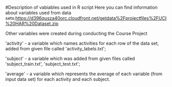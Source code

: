 #Description of vabiables used in R script
Here you can find information about variables used from data sets:https://d396qusza40orc.cloudfront.net/getdata%2Fprojectfiles%2FUCI%20HAR%20Dataset.zip 

Other variables were created during conducting the Course Project

'activity' - a variable which names activities for each row of the data set, added from given file called 'activity_labels.txt';

'subject' - a variable which was added from given files called 'subject_train.txt', 'subject_test.txt';

'average' - a variable which represents the average of each variable (from input data set) for each activity and each subject.
